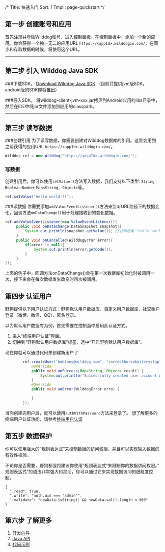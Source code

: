 /*
Title: 快速入门
Sort: 1
Tmpl : page-quickstart
*/


## 第一步 创建账号和应用
首先注册并登陆Wilddog账号，进入控制面板。在控制面板中，添加一个新的应用。你会获得一个独一无二的应用URL `https://<appId>.wilddogio.com/`，在同步和存取数据的时候，将使用这个URL。

----

## 第二步 引入 Wilddog Java SDK

###下载SDK。
[Download Wilddog Java SDK](https://cdn.wilddog.com/android/client/current/wilddog-client-jvm-0.4.0-SNAPSHOT.jar)
（目前只提供jvm版SDK，android版的SDK即将推出）

###导入SDK。
将wilddog-client-jvm-xxx.jar拷贝到Android应用的libs目录中，然后在IDE中将jar文件添加到应用的classpath。

----

## 第三步 读写数据
###创建引用
为了读写数据，你需要创建对Wilddog数据库的引用。这里会用到之前获得的应用URL `https://<appId>.wilddogio.com/`。
```Java
Wilddog ref = new Wilddog("https://<appId>.wilddogio.com/");
```


### 写数据
创建引用后，你可以使用`setValue()`方法写入数据，我们支持以下类型:
`String` `Boolean` `Number` `Map<String, Object>`等。
```Java
ref.setValue("hello world!!!");
```

###读数据
你需要添加`addValueEventListener()`方法来监听URL路径下的数据变化，回调方法`onDataChange()`用于处理接收到的变化数据。

```Java
ref.addValueEventListener(new ValueEventListener(){
	 public void onDataChange(DataSnapshot snapshot){
		 System.out.println(snapshot.getValue()); //打印结果 "hello world!!!"
	 }
	 public void onCancelled(WilddogError error){
		 if(error != null){
			 System.out.println(error.getCode());
		 }
	 }
});
```
上面的例子中，回调方法onDataChange()会在第一次数据库初始化时被调用一次，接下来会在每次数据发生改变时再次被调用。

## 第四步 认证用户
野狗提供以下用户认证方式：野狗默认用户数据库、自定义用户数据库、社交账户登录（微博、微信、QQ）、匿名登录。

以为默认用户数据库为例，首先需要在控制面中启用此认证方式。

1. 进入“终端用户认证”界面。
2. 切换到“野狗默认用户数据库”标签，选中“开启野狗默认用户数据库”。

现在你就可以通过代码来创建新用户了
```Java
		ref.createUser("bobtony@wilddog.com", "correcthorsebatterystaple", new Wilddog.ValueResultHandler<Map<String, Object>>() {
		    @Override
		    public void onSuccess(Map<String, Object> result) {
		        System.out.println("Successfully created user account with uid: " + result.get("uid"));
		    }
			@Override
			public void onError(WilddogError erro) {
				
			}
		});
```
当你创建完用户后，就可以使用`authWithPassword`方法来登录了。
想了解更多的终端用户认证功能，请参考[终端用户认证](/auth/authentication)

## 第五步 数据保护 
你可以使用强大的”规则表达式”来控制数据的访问权限，并且可以实现输入数据的有效性校验。
 
不论你是否需要，野狗都强烈建议你使用”规则表达式”来限制你的数据访问权限。” 规则表达式”的语法非常强大和灵活，你可以通过它来实现数据访问的细粒度控制。
```Rule
{
  ".read": true,
  ".write": "auth.uid === 'admin'",
  ".validate": "newData.isString() && newData.val().length < 500"
}
```
## 第六步 了解更多

1. [开发向导](/android/guide)
2. [Java API](/android/api)
3. [代码示例](/android/examples)
